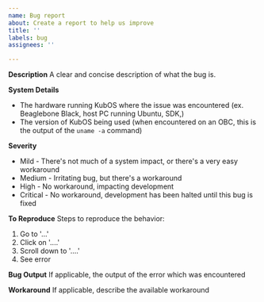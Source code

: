 ```yaml
---
name: Bug report
about: Create a report to help us improve
title: ''
labels: bug
assignees: ''

---
```


**Description**
A clear and concise description of what the bug is.

**System Details**
- The hardware running KubOS where the issue was encountered (ex. Beaglebone Black, host PC running Ubuntu, SDK,)
- The version of KubOS being used (when encountered on an OBC, this is the output of the `uname -a` command)

**Severity**
- Mild - There's not much of a system impact, or there's a very easy workaround
- Medium - Irritating bug, but there's a workaround
- High - No workaround, impacting development
- Critical - No workaround, development has been halted until this bug is fixed

**To Reproduce**
Steps to reproduce the behavior:
1. Go to '...'
2. Click on '....'
3. Scroll down to '....'
4. See error

**Bug Output**
If applicable, the output of the error which was encountered

**Workaround**
If applicable, describe the available workaround
